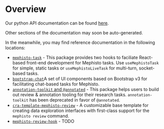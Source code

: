 # Overview

Our python API documentation can be found [here](pathname:python_api/mephisto.html).

Other sections of the documentation may soon be auto-generated.

In the meanwhile, you may find reference documentation in the following locations:

- [`mephisto-task`](https://github.com/facebookresearch/Mephisto/tree/main/packages/mephisto-task) - This package provides two hooks to faciliate React-based front-end development for Mephisto tasks. Use `useMephistoTask` for simple, static tasks or `useMephistoLiveTask` for multi-turn, socket-based tasks.
- [`bootstrap-chat`](https://github.com/facebookresearch/Mephisto/tree/main/packages/bootstrap-chat)A set of UI components based on Bootstrap v3 for facilitating chat-based tasks for Mephisto.
- [`annotation-toolkit` and `@annotated`](https://github.com/facebookresearch/Mephisto/tree/main/packages/annotation-toolkit) - This package helps users to build out review & annotation tooling for their research tasks. `annotation-toolkit` has been deprecated in favor of `@annotated`.
- [`cra-template-mephisto-review`](https://github.com/facebookresearch/Mephisto/tree/main/packages/cra-template-mephisto-review) - A customizable base template for creating data exploration interfaces with first-class support for the `mephisto review` command.
- [`mephisto-review-hook`](https://github.com/facebookresearch/Mephisto/tree/main/packages/mephisto-review-hook) - TODO
